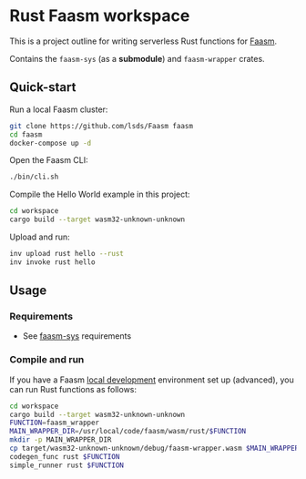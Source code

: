 # Rust Faasm workspace

This is a project outline for writing serverless Rust functions for 
[Faasm](https://github.com/lsds/Faasm). 

Contains the `faasm-sys` (as a **submodule**) and `faasm-wrapper` crates.

## Quick-start

Run a local Faasm cluster:

```bash
git clone https://github.com/lsds/Faasm faasm
cd faasm
docker-compose up -d
``` 

Open the Faasm CLI:

```bash
./bin/cli.sh
```

Compile the Hello World example in this project:

```bash
cd workspace
cargo build --target wasm32-unknown-unknown
```

Upload and run:

```bash
inv upload rust hello --rust
inv invoke rust hello
```

## Usage

### Requirements

* See [faasm-sys](https://github.com/mfournial/faasm-sys#requirements) requirements

### Compile and run

If you have a Faasm [local development](https://github.com/lsds/Faasm/blob/master/docs/local_dev.md) 
environment set up (advanced), you can run Rust functions as follows:

```bash
cd workspace
cargo build --target wasm32-unknown-unknown
FUNCTION=faasm_wrapper
MAIN_WRAPPER_DIR=/usr/local/code/faasm/wasm/rust/$FUNCTION
mkdir -p MAIN_WRAPPER_DIR
cp target/wasm32-unknown-unknown/debug/faasm-wrapper.wasm $MAIN_WRAPPER_DIR/function.wasm
codegen_func rust $FUNCTION
simple_runner rust $FUNCTION
```
